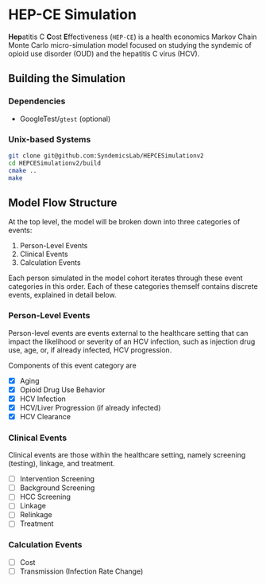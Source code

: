 # HEP-CE Simulation
**Hep**atitis C **C**ost **E**ffectiveness (`HEP-CE`) is a health economics Markov Chain Monte Carlo micro-simulation model focused on studying the syndemic of opioid use disorder (OUD) and the hepatitis C virus (HCV).

## Building the Simulation
### Dependencies
- GoogleTest/`gtest` (optional)

### Unix-based Systems
```sh
git clone git@github.com:SyndemicsLab/HEPCESimulationv2
cd HEPCESimulationv2/build
cmake ..
make
```

## Model Flow Structure
At the top level, the model will be broken down into three categories of events:

1. Person-Level Events
2. Clinical Events
3. Calculation Events

Each person simulated in the model cohort iterates through these event categories in this order.
Each of these categories themself contains discrete events, explained in detail below.

### Person-Level Events
Person-level events are events external to the healthcare setting that can impact the likelihood or severity of an HCV infection, such as injection drug use, age, or, if already infected, HCV progression.

Components of this event category are

- [X] Aging
- [x] Opioid Drug Use Behavior
- [x] HCV Infection
- [x] HCV/Liver Progression (if already infected)
- [x] HCV Clearance

### Clinical Events
Clinical events are those within the healthcare setting, namely screening (testing), linkage, and treatment.

- [ ] Intervention Screening
- [ ] Background Screening
- [ ] HCC Screening
- [ ] Linkage
- [ ] Relinkage
- [ ] Treatment

### Calculation Events
- [ ] Cost
- [ ] Transmission (Infection Rate Change)
